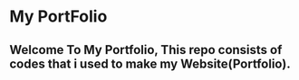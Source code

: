 # My PortFolio
## Welcome To My Portfolio, This repo consists of codes that i used to make my Website(Portfolio).
